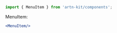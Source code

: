 ```jsx static
import { MenuItem } from 'artn-kit/components';
```

MenuItem:
```jsx
<MenuItem/>
```
